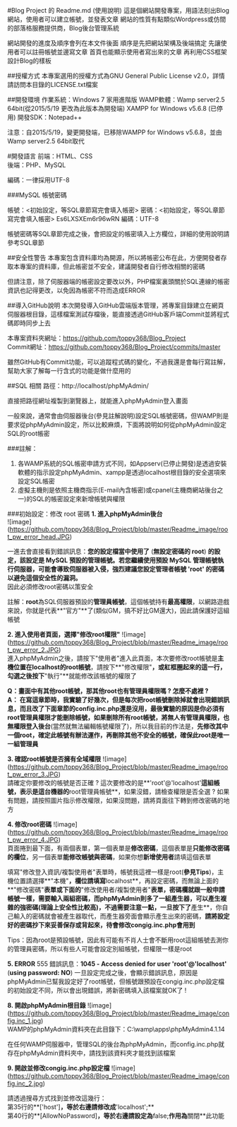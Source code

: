 #Blog Project 的 Readme.md (使用說明)
這是個網站開發專案，用語法刻出Blog網站，使用者可以建立帳號，並發表文章
網站的性質有點類似Wordpress或仿間的部落格服務提供商，Blog後台管理系統

網站開發的進度及順序會列在本文件後面
順序是先把網站架構及後端搞定
先讓使用者可以註冊帳號並邊寫文章
首頁也能顯示使用者寫出來的文章
再利用CSS框架設計Blog的樣板

##授權方式
本專案選用的授權方式為GNU General Public License v2.0，詳情請訪問本目錄的LICENSE.txt檔案

##開發環境
作業系統：Windows 7 家用進階版
WAMP軟體：Wamp server2.5 64bit(從2015/5/19 更改為此版本為開發端) 
XAMPP for Windows v5.6.8 (已停用)
開發SDK：Notepad++

注意：自2015/5/19，變更開發端，已移除WAMPP for Windows v5.6.8，並由Wamp server2.5 64bit取代

#開發語言
前端：HTML、CSS  
後端：PHP、MySQL

編碼：一律採用UTF-8


###MySQL 帳號密碼

帳號：<初始設定，等SQL章節寫完會填入帳密> 
密碼：<初始設定，等SQL章節寫完會填入帳密> Es6LXSXEm6r96wRN
編碼：UTF-8

帳號密碼等SQL章節完成之後，會把設定的帳密填入上方欄位，詳細的使用說明請參考SQL章節

##安全性警告
本專案包含資料庫均為開源，所以將帳密公布在此，方便開發者存取本專案的資料庫，但此帳密並不安全，建議開發者自行修改相關的密碼  

但請注意，除了伺服器端的帳密設定要改以外，PHP檔案裏頭關於SQL連線的帳密資訊也記得更改，以免因為帳密不符而造成ERROR


##導入GitHub說明 
本次開發導入GitHub雲端版本管理，將專案目錄建立在網頁伺服器根目錄，這樣檔案測試存檔後，能直接透過GitHub客戶端Commit並將程式碼即時同步上去

本專案資料夾網址：https://github.com/toppy368/Blog_Project  
Commit網址：https://github.com/toppy368/Blog_Project/commits/master

雖然GitHub有Commit功能，可以追蹤程式碼的變化，不過我還是會每行寫註解，幫助大家了解每一行含式的功能是做什麼用的

##SQL 相關
路徑：http://localhost/phpMyAdmin/  

直接把路徑網址複製到瀏覽器上，就能進入phpMyAdmin登入畫面  

一般來說，通常會由伺服器後台(參見註解說明)設定SQL帳號密碼，但WAMP則是要求從phpMyAdmin設定，所以比較麻煩，下面將說明如何從phpMyAdmin設定SQL的root帳密  

###註解：
1. 各WAMP系統的SQL帳密申請方式不同，如Appserv(已停止開發)是透過安裝軟體的指示設定phpMyAdmin、xampp是透過localhost根目錄的安全選項來設定SQL帳密
2. 虛擬主機則是依照主機商指示(E-mail內含帳密)或cpanel(主機商網站後台之一)的SQL的帳密設定來新增帳號與權限

###初始設定：修改 root 密碼
**1. 進入phpMyAdmin後台**  
![image] (https://github.com/toppy368/Blog_Project/blob/master/Readme_image/root_pw_error_head.JPG)

一進去會直接看到錯誤訊息：**您的設定檔當中使用了** (**無設定密碼的 root**) **的設定，該設定是 MySQL 預設的管理帳號。若您繼續使用預設 MySQL 管理帳號執行伺服器，可能會導致伺服器被入侵，強烈建議您設定管理者帳號 'root' 的密碼以避免這個安全性的漏洞。**  
因此必須修改root密碼以策安全  

註解：**root**為SQL伺服器預設的**管理員帳號**，這個帳號持有**最高權限**，以網路遊戲來說，你就是代表**"官方"**了(類似GM，搞不好比GM還大)，因此請保護好這組帳號

**2. 進入使用者頁面，選擇"修改root權限"**
![image] (https://github.com/toppy368/Blog_Project/blob/master/Readme_image/root_pw_error_2.JPG)  
進入phpMyAdmin之後，請按下"使用者"進入此頁面，本次要修改root帳號是**主機位置在localhost的root帳號**，請按下**"修改權限"**，或紅框圈起來的這一行，勾選之後按下**"執行"**就能修改該帳號的權限了  

**Q：**畫面中有其他root帳號，那其他root也有管理員權限嗎 ? 怎麼不處裡 ?   
**A：** 在寫這章節時，我實驗了好幾次，但是每次把root帳號刪除掉就會出現錯誤訊息，而且改了下面章節的config.inc.php還是沒用，最後實驗的原因是**你必須有root管理員權限才能刪除帳號，如果刪除所有root帳號，將無人有管理員權限，也無權限登入後台**(當然就無法編輯帳號權限了)，所以我目前的作法是，**先修改其中一個root，確定此帳號有辦法運作，再刪除其他不安全的帳號，確保此root是唯一一組管理員**

**3. 確認root帳號是否擁有全域權限**
![image] (https://github.com/toppy368/Blog_Project/blob/master/Readme_image/root_pw_error_3.JPG)  
請確定你要修改的帳號是否正確 ? 這次要修改的是**'root'@'localhost'**這組帳號，表示是這台機器的**root管理員帳號**，如果沒錯，請檢查權限是否全選 ? 如果有問題，請按照圖片指示修改權限，如果沒問題，請將頁面往下轉到修改密碼的地方

**4. 修改root密碼**
![image] (https://github.com/toppy368/Blog_Project/blob/master/Readme_image/root_pw_error_4.JPG)  
頁面捲到最下面，有兩個表單，第一個表單是**修改密碼**，這個表單是**只能修改密碼的欄位**，另一個表單**能修改帳號與密碼**，如果你想**新增使用者**請填這個表單  

填寫"修改登入資訊/複製使用者"表單時，帳號我這裡一樣是root(**參見Tips**)，主機位置請選擇**"本機"**，欄位請填寫**localhost**，再設定密碼，而無論上面的**"修改密碼"**表單或下面的**"修改使用者/複製使用者"**表單，密碼欄就跟一般申請帳號一樣，需要輸入兩組密碼，而phpMyAdmin則多了一組產生器，可以產生複雜的強密碼(理論上安全性比較高)，不過需要注意一點，一旦按下了**產生**，你自己輸入的密碼就會被產生器取代，而產生器旁面會顯示產生出來的密碼，**請將設定好的密碼抄下來妥善保存或背起來，待會修改congig.inc.php會用到**  

Tips：因為root是預設帳號，因此有可能有不肖人士會不斷用root這組帳號去測你的管理員密碼，所以有些人可能會設定別組帳號，但權限一樣是root

**5. ERROR**
555
錯誤訊息：**1045 - Access denied for user 'root'@'localhost'** (**using password: NO**) 
一旦設定完成之後，會顯示錯誤訊息，原因是phpMyAdmin已幫我設定好了root帳號，但帳號跟預設在congig.inc.php設定檔的初始設定不同，所以會出現錯誤，將新密碼填入該檔案就OK了 ! 

**8. 開啟phpMyAdmin根目錄**
![image] (https://github.com/toppy368/Blog_Project/blob/master/Readme_image/config.inc_1.jpg)  
WAMP的phpMyAdmin資料夾在此目錄下：C:\wamp\apps\phpMyAdmin4.1.14  

在任何WAMP伺服器中，管理SQL的後台為phpMyAdmin，而config.inc.php就存在phpMyAdmin資料夾中，請找到該資料夾才能找到該檔案  

**9. 開啟並修改congig.inc.php設定檔**
![image] (https://github.com/toppy368/Blog_Project/blob/master/Readme_image/config.inc_2.jpg)  

請透過搜尋方式找到並修改這幾行：  
第35行的**['host']**，等於右邊請修改成**'localhost';**  
第40行的**[AllowNoPassword]**，等於右邊請設定為**false;**作用為**關閉**此功能  